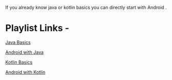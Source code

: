 If you already know java or kotlin basics you can directly start with Android .

# Playlist Links  - 

[Java Basics](https://www.youtube.com/watch?v=WOUpjal8ee4&list=PLsyeobzWxl7oZ-fxDYkOToURHhMuWD1BK) 

[Android with Java](https://www.youtube.com/playlist?list=PLu0W_9lII9aiL0kysYlfSOUgY5rNlOhUd)

[Kotlin Basics](https://www.youtube.com/playlist?list=PLlxmoA0rQ-LwgK1JsnMsakYNACYGa1cjR)

[Android with Kotlin](https://youtube.com/playlist?list=PLlxmoA0rQ-Lw5k_QCqVl3rsoJOnb_00UV)
